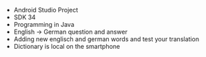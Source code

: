 - Android Studio Project
- SDK 34
- Programming in Java
- English -> German question and answer
- Adding new englisch and german words and test your translation
- Dictionary is local on the smartphone
